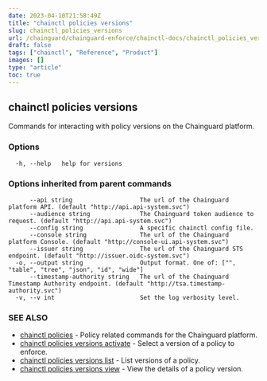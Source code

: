 ```yaml
---
date: 2023-04-10T21:58:49Z
title: "chainctl policies versions"
slug: chainctl_policies_versions
url: /chainguard/chainguard-enforce/chainctl-docs/chainctl_policies_versions/
draft: false
tags: ["chainctl", "Reference", "Product"]
images: []
type: "article"
toc: true
---
```

## chainctl policies versions

Commands for interacting with policy versions on the Chainguard platform.

### Options

```
  -h, --help   help for versions
```

### Options inherited from parent commands

```
      --api string                   The url of the Chainguard platform API. (default "http://api.api-system.svc")
      --audience string              The Chainguard token audience to request. (default "http://api.api-system.svc")
      --config string                A specific chainctl config file.
      --console string               The url of the Chainguard platform Console. (default "http://console-ui.api-system.svc")
      --issuer string                The url of the Chainguard STS endpoint. (default "http://issuer.oidc-system.svc")
  -o, --output string                Output format. One of: ["", "table", "tree", "json", "id", "wide"]
      --timestamp-authority string   The url of the Chainguard Timestamp Authority endpoint. (default "http://tsa.timestamp-authority.svc")
  -v, --v int                        Set the log verbosity level.
```

### SEE ALSO

* [chainctl policies](/chainguard/chainguard-enforce/chainctl-docs/chainctl_policies/)	 - Policy related commands for the Chainguard platform.
* [chainctl policies versions activate](/chainguard/chainguard-enforce/chainctl-docs/chainctl_policies_versions_activate/)	 - Select a version of a policy to enforce.
* [chainctl policies versions list](/chainguard/chainguard-enforce/chainctl-docs/chainctl_policies_versions_list/)	 - List versions of a policy.
* [chainctl policies versions view](/chainguard/chainguard-enforce/chainctl-docs/chainctl_policies_versions_view/)	 - View the details of a policy version.

